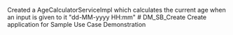 Created a AgeCalculatorServiceImpl  which calculates the current age when an input is given to it "dd-MM-yyyy HH:mm" # DM_SB_Create
Create  application for Sample Use Case Demonstration
